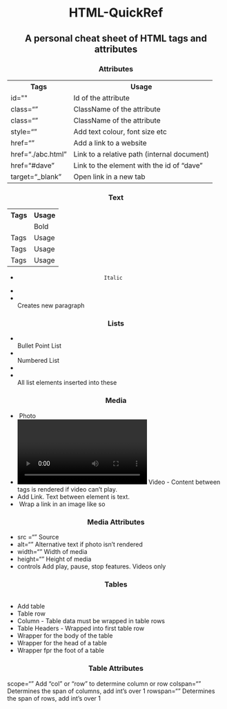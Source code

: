 <h1 align="center">HTML-QuickRef</h1>
<h2 align="center">A personal cheat sheet of HTML tags and attributes</h2>

<h3 align="center">Attributes</h3>

<table>
  <tbody>
    <tr>
      <th><strong>Tags</strong></th>
      <th><strong>Usage</strong></th>
    </tr>
    <tr>
      <td>id=""</td>
      <td>Id of the attribute</td>
    </tr>
      <tr>
      <td>class=“”</td>
      <td>ClassName of the attribute</td>
    </tr>
    <tr>
      <td>class=“”</td>
      <td>ClassName of the attribute</td>
    </tr>
    <tr>
      <td>style=“”</td>
      <td>Add text colour, font size etc</td>
    </tr>
    <tr>
      <td>href=“”	</td>
      <td>Add a link to a website</td>
    </tr>
    <tr>
      <td>href=“./abc.html”	</td>
      <td>Link to a relative path (internal document)</td>
    </tr>
    <tr>
      <td>href=“#dave”</td>
      <td>Link to the element with the id of “dave”</td>
    </tr>
    <tr>
      <td>target=“_blank”</td>
      <td>Open link in a new tab</td>
    </tr>
  </tbody>
</table>				    

<h3 align="center">Text</h3>

<table>
  <tbody>
    <tr>
      <th>Tags</th>
      <th>Usage</th>
    </tr>
    <tr>
      <td><em> </em></td>
      <td>Bold</td>
    </tr>
    <tr>
      <td>Tags</td>
      <td>Usage</td>
    </tr>
    <tr>
      <td>Tags</td>
      <td>Usage</td>
    </tr>
    <tr>
      <td>Tags</td>
      <td>Usage</td>
    </tr>
  </tbody>  
</table>

* 							      Italic
* <strong></strong> 					  
* <br>  										    Creates new paragraph


<h3 align="center">Lists</h3>

* <ul></ul> 									  Bullet Point List
* <ol></ol> 									  Numbered List 
* <li></li> 									  All list elements inserted into these


<h3 align="center">Media</h3>

* <img />										      Photo
* <video ></video>			          Video - Content between tags is rendered if video can’t play.
* <a></a>									        Add Link. Text between element is text. 
* <a><img /></a>						      Wrap a link in an image like so


<h3 align="center">Media Attributes</h3>

* src =“”										      Source
* alt=“”										      Alternative text if photo isn’t rendered 
* width=“”									      Width of media
* height=“”									      Height of media 
* controls                        Add play, pause, stop features. Videos only 

<h3 align="center">Tables</h3>

* <table></table>						      Add table
* <tr></tr>									      Table row 
* <td></td>									      Column - Table data must be wrapped in table rows
* <th></th>								       	Table Headers - Wrapped into first table row
* <tbody></tbody>						      Wrapper for the body of the table
* <thead></thead>						      Wrapper for the head of a table
* <tfoot></tfoot>                 Wrapper fpr the foot of a table


<h3 align="center">Table Attributes</h3>

scope=“”									        Add “col” or “row” to determine column or row 
colspan=“”								        Determines the span of columns, add int’s over 1
rowspan=“”								        Determines the span of rows, add int’s over 1



